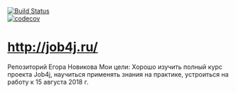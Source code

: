[![Build Status](https://travis-ci.org/e-d-novikov/job4j.svg?branch=master)](https://travis-ci.org/e-d-novikov/job4j)<br>
[![codecov](https://codecov.io/gh/e-d-novikov/job4j/branch/master/graph/badge.svg)](https://codecov.io/gh/e-d-novikov/job4j)<br>
# http://job4j.ru/ 
Репозиторий Егора Новикова
Мои цели: Хорошо изучить полный курс проекта Job4j, научиться применять знания на практике, устроиться на работу к 15 августа 2018 г.

